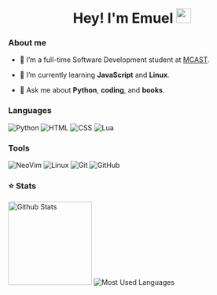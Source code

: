 <h1 align="center">Hey! I'm Emuel <img src="https://raw.githubusercontent.com/vatsa287/vatsa287/master/assets/Hi.gif?raw=true" width="30px"></h1>

### About me

- 🔭 I’m a full-time Software Development student at <a href="https://www.mcast.edu.mt"/>MCAST</a>.

- 🌱 I’m currently learning **JavaScript** and **Linux**.

- 💬 Ask me about **Python**, **coding**, and **books**.

### Languages

<!-- Icons: https://simpleicons.org/ -->

![Python](https://img.shields.io/badge/-Python-05122A?style=for-the-badge&color=202020&logo=python)
![HTML](https://img.shields.io/badge/-Html-05122A?style=for-the-badge&color=202020&logo=html5)
![CSS](https://img.shields.io/badge/-Css-05122A?style=for-the-badge&color=202020&logo=css3)
![Lua](https://img.shields.io/badge/-Lua-05122A?style=for-the-badge&color=202020&logo=lua)

### Tools
![NeoVim](https://img.shields.io/badge/-NeoVim-05122A?style=for-the-badge&color=202020&logo=neovim&logoColor=4b9e4b)
![Linux](https://img.shields.io/badge/-Linux-05122A?style=for-the-badge&color=202020&logo=linux&logoColor=dfb914)
![Git](https://img.shields.io/badge/-Git-05122A?style=for-the-badge&color=202020&logo=git)
![GitHub](https://img.shields.io/badge/-GitHub-05122A?style=for-the-badge&color=202020&logo=github)


### ⭐ Stats

<!-- Catppuccin themed -->
<img height="170" src="https://github-readme-stats.vercel.app/api?username=emuel-vassallo&show_icons=true&bg_color=202020&border_color=EFEFEF&title_color=f5f5f5&text_color=d9e0ee&icon_color=f5f5f5" alt="Github Stats" />

<img src="https://github-readme-stats.vercel.app/api/top-langs/?username=emuel-vassallo&layout=compact&show_icons=true&bg_color=202020&border_color=EFEFEF&title_color=f5f5f5&text_color=ffffff&icon_color=f5f5f5&langs_count=6" alt="Most Used Languages" />
